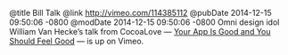 @title Bill Talk
@link http://vimeo.com/114385112
@pubDate 2014-12-15 09:50:06 -0800
@modDate 2014-12-15 09:50:06 -0800
Omni design idol William Van Hecke’s talk from CocoaLove — <a href="http://vimeo.com/114385112">Your App Is Good and You Should Feel Good</a> — is up on Vimeo.
